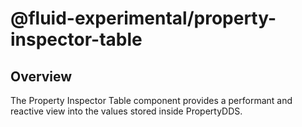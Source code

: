 # @fluid-experimental/property-inspector-table

## Overview

The Property Inspector Table component provides a performant and reactive view into the values stored inside PropertyDDS.
